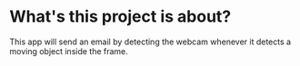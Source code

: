 # What's this project is about?

This app will send an email by detecting the webcam whenever it detects a moving object inside the frame.